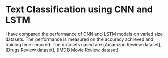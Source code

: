 # Text Classification using CNN and LSTM

I have compared the performance of CNN and LSTM models on varied size datasets. The performance is measured on the accuracy achieved and training time required. The datasets uased are [Amamzon Review dataset], [Drugs Review dataset], [IMDB Movie Review dataset]
